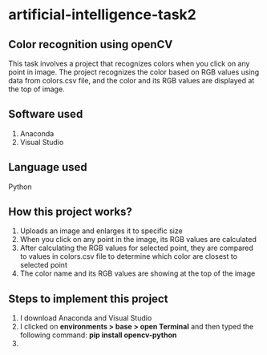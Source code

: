  # artificial-intelligence-task2


## Color recognition using openCV
This task involves a project that recognizes colors when you click on any point in image.
The project recognizes the color based on RGB values using data from colors.csv file, and the color and its RGB values are displayed at the top of image.

## Software used
1. Anaconda
2. Visual Studio

## Language used
Python

## How this project works?
1. Uploads an image and enlarges it to specific size
2. When you click on any point in the image, its RGB values are calculated
3. After calculating the RGB values for selected point, they are compared to values in colors.csv file to determine which color are closest to selected point
4. The color name and its RGB values are showing at the top of the image

## Steps to implement this project 
1. I download Anaconda and Visual Studio 
2. I clicked on __environments > base > open Terminal__ and then typed the following command:
   __pip install opencv-python__
3. 

